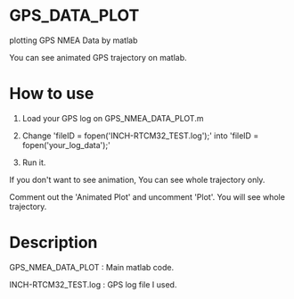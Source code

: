 # GPS_DATA_PLOT
plotting GPS NMEA Data by matlab

You can see animated GPS trajectory on matlab.


# How to use

1. Load your GPS log on GPS_NMEA_DATA_PLOT.m

2. Change 'fileID = fopen('INCH-RTCM32_TEST.log');' into 'fileID = fopen('your_log_data');'

3. Run it.

If you don't want to see animation, You can see whole trajectory only.

Comment out the 'Animated Plot' and uncomment 'Plot'. You will see whole trajectory.

# Description
GPS_NMEA_DATA_PLOT : Main matlab code.

INCH-RTCM32_TEST.log : GPS log file I used.
